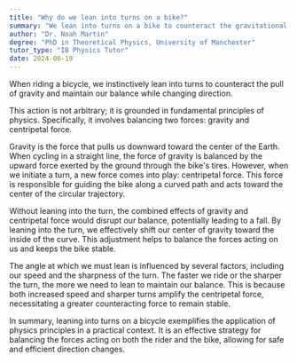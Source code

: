 ```yaml
---
title: "Why do we lean into turns on a bike?"
summary: "We lean into turns on a bike to counteract the gravitational pull and maintain balance while changing direction."
author: "Dr. Noah Martin"
degree: "PhD in Theoretical Physics, University of Manchester"
tutor_type: "IB Physics Tutor"
date: 2024-06-19
---
```


When riding a bicycle, we instinctively lean into turns to counteract the pull of gravity and maintain our balance while changing direction.

This action is not arbitrary; it is grounded in fundamental principles of physics. Specifically, it involves balancing two forces: gravity and centripetal force.

Gravity is the force that pulls us downward toward the center of the Earth. When cycling in a straight line, the force of gravity is balanced by the upward force exerted by the ground through the bike's tires. However, when we initiate a turn, a new force comes into play: centripetal force. This force is responsible for guiding the bike along a curved path and acts toward the center of the circular trajectory.

Without leaning into the turn, the combined effects of gravity and centripetal force would disrupt our balance, potentially leading to a fall. By leaning into the turn, we effectively shift our center of gravity toward the inside of the curve. This adjustment helps to balance the forces acting on us and keeps the bike stable.

The angle at which we must lean is influenced by several factors, including our speed and the sharpness of the turn. The faster we ride or the sharper the turn, the more we need to lean to maintain our balance. This is because both increased speed and sharper turns amplify the centripetal force, necessitating a greater counteracting force to remain stable.

In summary, leaning into turns on a bicycle exemplifies the application of physics principles in a practical context. It is an effective strategy for balancing the forces acting on both the rider and the bike, allowing for safe and efficient direction changes.
    